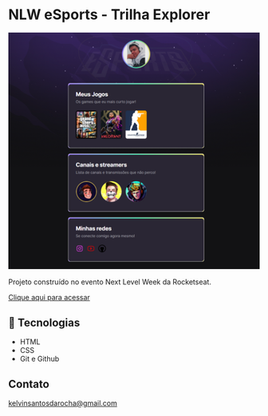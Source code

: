 # NLW eSports - Trilha Explorer

![preview](./.github/preview.png)

Projeto construído no evento Next Level Week da Rocketseat.

[Clique aqui para acessar](http://ikelviin.github.io/Nlw_explorer/)

## 🤖 Tecnologias

- HTML
- CSS
- Git e Github

## Contato

kelvinsantosdarocha@gmail.com